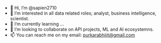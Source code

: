 - 👋 Hi, I’m @sapien2710
- 👀 I’m interested in all data related roles; analyst, business intelligence, scientist.
- 🌱 I’m currently learning ...
- 💞️ I’m looking to collaborate on API projects, ML and AI ecosystemns.
- 📫 You can reach me on my email: purkarabhijit@gmail.com
